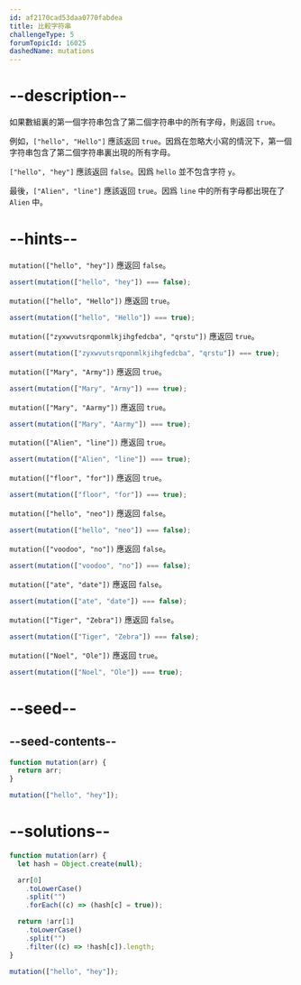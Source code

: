 ```yaml
---
id: af2170cad53daa0770fabdea
title: 比較字符串
challengeType: 5
forumTopicId: 16025
dashedName: mutations
---
```


# --description--

如果數組裏的第一個字符串包含了第二個字符串中的所有字母，則返回 `true`。

例如，`["hello", "Hello"]` 應該返回 `true`。因爲在忽略大小寫的情況下，第一個字符串包含了第二個字符串裏出現的所有字母。

`["hello", "hey"]` 應該返回 `false`。因爲 `hello` 並不包含字符 `y`。

最後，`["Alien", "line"]` 應該返回 `true`。因爲 `line` 中的所有字母都出現在了 `Alien` 中。

# --hints--

`mutation(["hello", "hey"])` 應返回 `false`。

```js
assert(mutation(["hello", "hey"]) === false);
```

`mutation(["hello", "Hello"])` 應返回 `true`。

```js
assert(mutation(["hello", "Hello"]) === true);
```

`mutation(["zyxwvutsrqponmlkjihgfedcba", "qrstu"])` 應返回 `true`。

```js
assert(mutation(["zyxwvutsrqponmlkjihgfedcba", "qrstu"]) === true);
```

`mutation(["Mary", "Army"])` 應返回 `true`。

```js
assert(mutation(["Mary", "Army"]) === true);
```

`mutation(["Mary", "Aarmy"])` 應返回 `true`。

```js
assert(mutation(["Mary", "Aarmy"]) === true);
```

`mutation(["Alien", "line"])` 應返回 `true`。

```js
assert(mutation(["Alien", "line"]) === true);
```

`mutation(["floor", "for"])` 應返回 `true`。

```js
assert(mutation(["floor", "for"]) === true);
```

`mutation(["hello", "neo"])` 應返回 `false`。

```js
assert(mutation(["hello", "neo"]) === false);
```

`mutation(["voodoo", "no"])` 應返回 `false`。

```js
assert(mutation(["voodoo", "no"]) === false);
```

`mutation(["ate", "date"])` 應返回 `false`。

```js
assert(mutation(["ate", "date"]) === false);
```

`mutation(["Tiger", "Zebra"])` 應返回 `false`。

```js
assert(mutation(["Tiger", "Zebra"]) === false);
```

`mutation(["Noel", "Ole"])` 應返回 `true`。

```js
assert(mutation(["Noel", "Ole"]) === true);
```

# --seed--

## --seed-contents--

```js
function mutation(arr) {
  return arr;
}

mutation(["hello", "hey"]);
```

# --solutions--

```js
function mutation(arr) {
  let hash = Object.create(null);

  arr[0]
    .toLowerCase()
    .split("")
    .forEach((c) => (hash[c] = true));

  return !arr[1]
    .toLowerCase()
    .split("")
    .filter((c) => !hash[c]).length;
}

mutation(["hello", "hey"]);
```
